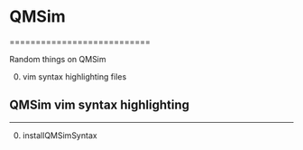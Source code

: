 # QMSim
===========================

Random things on QMSim

0. vim syntax highlighting files

## QMSim vim syntax highlighting
---------------------------

0. installQMSimSyntax



